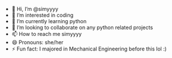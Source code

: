 - 👋 Hi, I’m @simyyyy
- 👀 I’m interested in coding
- 🌱 I’m currently learning python
- 💞️ I’m looking to collaborate on any python related projects
- 📫 How to reach me simyyyy
- 😄 Pronouns: she/her
- ⚡ Fun fact: I majored in Mechanical Engineering before this lol :)

<!---
simyyyy/simyyyy is a ✨ special ✨ repository because its `README.md` (this file) appears on your GitHub profile.
You can click the Preview link to take a look at your changes.
--->
